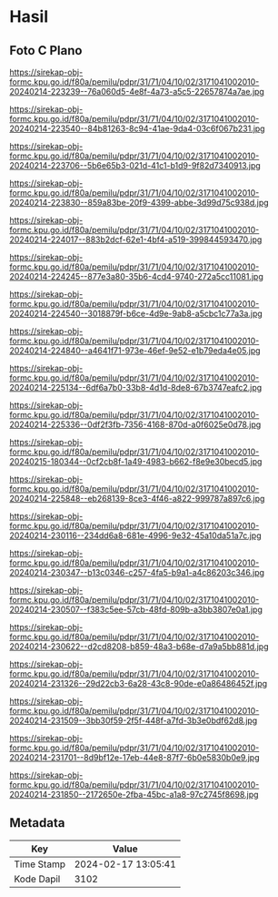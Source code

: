 # Hasil

## Foto C Plano

https://sirekap-obj-formc.kpu.go.id/f80a/pemilu/pdpr/31/71/04/10/02/3171041002010-20240214-223239--76a060d5-4e8f-4a73-a5c5-22657874a7ae.jpg

https://sirekap-obj-formc.kpu.go.id/f80a/pemilu/pdpr/31/71/04/10/02/3171041002010-20240214-223540--84b81263-8c94-41ae-9da4-03c6f067b231.jpg

https://sirekap-obj-formc.kpu.go.id/f80a/pemilu/pdpr/31/71/04/10/02/3171041002010-20240214-223706--5b6e65b3-021d-41c1-b1d9-9f82d7340913.jpg

https://sirekap-obj-formc.kpu.go.id/f80a/pemilu/pdpr/31/71/04/10/02/3171041002010-20240214-223830--859a83be-20f9-4399-abbe-3d99d75c938d.jpg

https://sirekap-obj-formc.kpu.go.id/f80a/pemilu/pdpr/31/71/04/10/02/3171041002010-20240214-224017--883b2dcf-62e1-4bf4-a519-399844593470.jpg

https://sirekap-obj-formc.kpu.go.id/f80a/pemilu/pdpr/31/71/04/10/02/3171041002010-20240214-224245--877e3a80-35b6-4cd4-9740-272a5cc11081.jpg

https://sirekap-obj-formc.kpu.go.id/f80a/pemilu/pdpr/31/71/04/10/02/3171041002010-20240214-224540--3018879f-b6ce-4d9e-9ab8-a5cbc1c77a3a.jpg

https://sirekap-obj-formc.kpu.go.id/f80a/pemilu/pdpr/31/71/04/10/02/3171041002010-20240214-224840--a4641f71-973e-46ef-9e52-e1b79eda4e05.jpg

https://sirekap-obj-formc.kpu.go.id/f80a/pemilu/pdpr/31/71/04/10/02/3171041002010-20240214-225134--6df6a7b0-33b8-4d1d-8de8-67b3747eafc2.jpg

https://sirekap-obj-formc.kpu.go.id/f80a/pemilu/pdpr/31/71/04/10/02/3171041002010-20240214-225336--0df2f3fb-7356-4168-870d-a0f6025e0d78.jpg

https://sirekap-obj-formc.kpu.go.id/f80a/pemilu/pdpr/31/71/04/10/02/3171041002010-20240215-180344--0cf2cb8f-1a49-4983-b662-f8e9e30becd5.jpg

https://sirekap-obj-formc.kpu.go.id/f80a/pemilu/pdpr/31/71/04/10/02/3171041002010-20240214-225848--eb268139-8ce3-4f46-a822-999787a897c6.jpg

https://sirekap-obj-formc.kpu.go.id/f80a/pemilu/pdpr/31/71/04/10/02/3171041002010-20240214-230116--234dd6a8-681e-4996-9e32-45a10da51a7c.jpg

https://sirekap-obj-formc.kpu.go.id/f80a/pemilu/pdpr/31/71/04/10/02/3171041002010-20240214-230347--b13c0346-c257-4fa5-b9a1-a4c86203c346.jpg

https://sirekap-obj-formc.kpu.go.id/f80a/pemilu/pdpr/31/71/04/10/02/3171041002010-20240214-230507--f383c5ee-57cb-48fd-809b-a3bb3807e0a1.jpg

https://sirekap-obj-formc.kpu.go.id/f80a/pemilu/pdpr/31/71/04/10/02/3171041002010-20240214-230622--d2cd8208-b859-48a3-b68e-d7a9a5bb881d.jpg

https://sirekap-obj-formc.kpu.go.id/f80a/pemilu/pdpr/31/71/04/10/02/3171041002010-20240214-231326--29d22cb3-6a28-43c8-90de-e0a86486452f.jpg

https://sirekap-obj-formc.kpu.go.id/f80a/pemilu/pdpr/31/71/04/10/02/3171041002010-20240214-231509--3bb30f59-2f5f-448f-a7fd-3b3e0bdf62d8.jpg

https://sirekap-obj-formc.kpu.go.id/f80a/pemilu/pdpr/31/71/04/10/02/3171041002010-20240214-231701--8d9bf12e-17eb-44e8-87f7-6b0e5830b0e9.jpg

https://sirekap-obj-formc.kpu.go.id/f80a/pemilu/pdpr/31/71/04/10/02/3171041002010-20240214-231850--2172650e-2fba-45bc-a1a8-97c2745f8698.jpg


## Metadata

| Key        | Value               |
| ---------- | ------------------- |
| Time Stamp | 2024-02-17 13:05:41 |
| Kode Dapil | 3102                |



